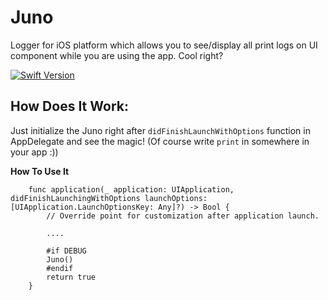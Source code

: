 # Juno

Logger for iOS platform which allows you to see/display all print logs on UI component while you are using the app. Cool right?

[![Swift Version][swift-image]][swift-url]


## How Does It Work:

Just initialize the Juno right after `didFinishLaunchWithOptions` function in AppDelegate and see the magic! (Of course write `print` in somewhere in your app :))

**How To Use It**

```
    func application(_ application: UIApplication, didFinishLaunchingWithOptions launchOptions: [UIApplication.LaunchOptionsKey: Any]?) -> Bool {
        // Override point for customization after application launch.
        
        ....
        
        #if DEBUG
        Juno()
        #endif
        return true
    }
    
 ```


[swift-image]:https://img.shields.io/badge/swift-5.0-orange.svg
[swift-url]: https://swift.org/

